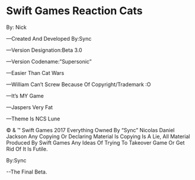 Swift Games Reaction Cats
=============================
By: Nick

—Created And Developed By:Sync

—Version Designation:Beta 3.0

—Version Codename:”Supersonic”

—Easier Than Cat Wars

—William Can’t Screw Because Of Copyright/Trademark :O

—It’s MY Game

—Jaspers Very Fat

—Theme Is NCS Lune


© & ™ Swift Games 2017
Everything Owned By “Sync” Nicolas Daniel Jackson
Any Copying Or Declaring Material Is Copying Is A Lie,
All Material Produced By Swift Games
Any Ideas Of Trying To Takeover Game Or Get Rid Of
It Is Futile.


By:Sync

--The Final Beta.

